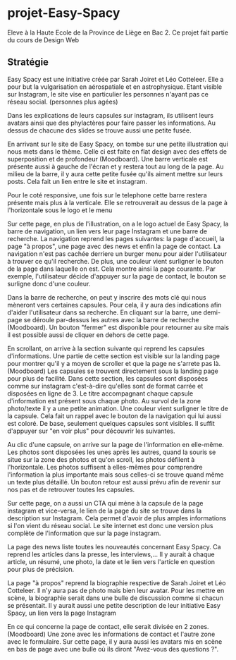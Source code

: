 # projet-Easy-Spacy
Eleve à la Haute Ecole de la Province de Liège en Bac 2. Ce projet fait partie du cours de Design Web

## Stratégie

Easy Spacy est une initiative créée par Sarah Joiret et Léo Cotteleer.
Elle a pour but la vulgarisation en aérospatiale et en astrophysique.
Etant visible sur Instagram, le site vise en particulier les personnes n'ayant pas ce réseau social. (personnes plus agées)

Dans les explications de leurs capsules sur instagram, ils utilisent leurs avatars ainsi que des phylactères pour faire passer les informations. 
Au dessus de chacune des slides se trouve aussi une petite fusée. 

En arrivant sur le site de Easy Spacy, on tombe sur une petite illustration qui nous mets dans le thème. Celle ci est faite en flat design
avec des effets de superposition et de profondeur (Moodboard).
Une barre verticale est présente aussi à gauche de l'écran et y restera tout au long de la page. Au milieu de la barre, il y aura cette petite fusée qu'ils aiment mettre sur leurs posts. Cela fait un lien entre le site et instagram.

Pour le coté responsive, une fois sur le telephone cette barre restera présente mais plus à la verticale. Elle se retrouverait au dessus de la page à l'horizontale sous le logo et le menu

Sur cette page, en plus de l'illustration, on a le logo actuel de Easy Spacy, la barre de navigation, un lien vers leur page Instagram et une barre de recherche.
La navigation reprend les pages suivantes: la page d'accueil, la page "à propos", une page avec des news et enfin la page de contact.
La navigation n'est pas cachée derriere un burger menu pour aider l'utilisateur à trouver ce qu'il recherche. De plus, une couleur vient surligner le bouton de la page dans laquelle on est.
Cela montre ainsi la page courante. Par exemple, l'utilisateur décide d'appuyer sur la page de contact, le bouton se surligne donc d'une couleur.

Dans la barre de recherche, on peut y inscrire des mots clé qui nous mèneront vers certaines capsules. Pour cela, il y aura des indications afin d'aider l'utilisateur dans sa recherche. 
En cliquant sur la barre, une demi-page se déroule par-dessus les autres avec la barre de recherche (Moodboard). Un bouton "fermer" est disponible pour retourner au site mais il est possible aussi de cliquer en dehors de cette page. 

En scrollant, on arrive à la section suivante qui reprend les capsules d'informations. Une partie de cette section est visible sur la landing page
pour montrer qu'il y a moyen de scroller et que la page ne s'arrete pas là. (Moodboard) Les capsules se trouvent directement sous la landing page pour plus de facilité.
Dans cette section, les capsules sont disposées comme sur instagram c'est-à-dire qu'elles sont de format carrée et disposées en ligne de 3. 
Le titre accompagnant chaque capsule d'information est présent sous chaque photo.
Au survol de la zone photo/texte il y a une petite animation. Une couleur vient surligner le titre de la capsule. Cela fait un rappel avec le bouton de la navigation qui lui aussi est coloré.
De base, seulement quelques capsules sont visibles. Il suffit d'appuyer sur "en voir plus" pour découvrir les suivantes.

Au clic d'une capsule, on arrive sur la page de l'information en elle-même. 
Les photos sont disposées les unes après les autres, quand la souris se situe sur la zone des photos et qu'on scroll, les photos défilent à l'horizontale.
Les photos suffisent à elles-mêmes pour comprendre l'information la plus importante mais sous celles-ci se trouve quand même un texte plus détaillé. 
Un bouton retour est aussi prévu afin de revenir sur nos pas et de retrouver toutes les capsules. 

Sur cette page, on a aussi un CTA qui mène à la capsule de la page instagram et vice-versa, le lien de la page du site se trouve dans la description sur Instagram. 
Cela permet d'avoir de plus amples informations si l'on vient du réseau social. Le site internet est donc une version plus complète de l'information que sur la page instagram.

La page des news liste toutes les nouveautés concernant Easy Spacy. Ca reprend les articles dans la presse, les interviews,... 
Il y aurait à chaque article, un résumé, une photo, la date et le lien vers l'article en question pour plus de précision. 

La page "à propos" reprend la biographie respective de Sarah Joiret et Léo Cotteleer. Il n'y aura pas de photo mais bien leur avatar.
Pour les mettre en scène, la biographie serait dans une bulle de discussion comme si chacun se présentait. 
Il y aurait aussi une petite description de leur initiative Easy Spacy, un lien vers la page Instagram 

En ce qui concerne la page de contact, elle serait divisée en 2 zones. (Moodboard) Une zone avec les informations de contact et l'autre zone avec le formulaire.
Sur cette page, il y aura aussi les avatars mis en scène en bas de page avec une bulle où ils diront "Avez-vous des questions ?".



